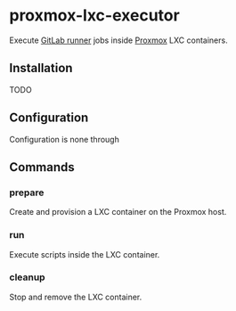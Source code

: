 # proxmox-lxc-executor

Execute [GitLab runner](https://docs.gitlab.com/runner/) jobs inside [Proxmox](https://www.proxmox.com/en/proxmox-ve) LXC containers.

## Installation

TODO

## Configuration

Configuration is none through

## Commands

### prepare

Create and provision a LXC container on the Proxmox host.

### run

Execute scripts inside the LXC container.

### cleanup

Stop and remove the LXC container.
